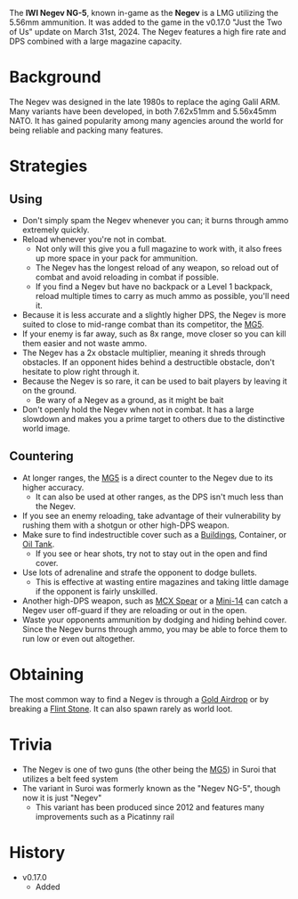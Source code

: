 The **IWI Negev NG-5**, known in-game as the **Negev** is a LMG utilizing the 5.56mm ammunition. It was added to the game in the v0.17.0 "Just the Two of Us" update on March 31st, 2024. The Negev features a high fire rate and DPS combined with a large magazine capacity.

# Background
The Negev was designed in the late 1980s to replace the aging Galil ARM. Many variants have been developed, in both 7.62x51mm and 5.56x45mm NATO. It has gained popularity among many agencies around the world for being reliable and packing many features.

# Strategies
## Using
- Don't simply spam the Negev whenever you can; it burns through ammo extremely quickly.
- Reload whenever you're not in combat.
  - Not only will this give you a full magazine to work with, it also frees up more space in your pack for ammunition.
  - The Negev has the longest reload of any weapon, so reload out of combat and avoid reloading in combat if possible.
  - If you find a Negev but have no backpack or a Level 1 backpack, reload multiple times to carry as much ammo as possible, you'll need it.
- Because it is less accurate and a slightly higher DPS, the Negev is more suited to close to mid-range combat than its competitor, the [MG5](/weapons/guns/mg5).
- If your enemy is far away, such as 8x range, move closer so you can kill them easier and not waste ammo.
- The Negev has a 2x obstacle multiplier, meaning it shreds through obstacles. If an opponent hides behind a destructible obstacle, don't hesitate to plow right through it.
- Because the Negev is so rare, it can be used to bait players by leaving it on the ground.
  - Be wary of a Negev as a ground, as it might be bait
- Don't openly hold the Negev when not in combat. It has a large slowdown and makes you a prime target to others due to the distinctive world image.

## Countering
- At longer ranges, the [MG5](/weapons/guns/mg5) is a direct counter to the Negev due to its higher accuracy.
  - It can also be used at other ranges, as the DPS isn't much less than the Negev.
- If you see an enemy reloading, take advantage of their vulnerability by rushing them with a shotgun or other high-DPS weapon.
- Make sure to find indestructible cover such as a [Buildings](/buildings), Container, or [Oil Tank](/obstacles/oil_tank).
  - If you see or hear shots, try not to stay out in the open and find cover.
- Use lots of adrenaline and strafe the opponent to dodge bullets.
  - This is effective at wasting entire magazines and taking little damage if the opponent is fairly unskilled.
- Another high-DPS weapon, such as [MCX Spear](/weapons/guns/mcx_spear) or a [Mini-14](/weapons/guns/mini14) can catch a Negev user off-guard if they are reloading or out in the open.
- Waste your opponents ammunition by dodging and hiding behind cover. Since the Negev burns through ammo, you may be able to force them to run low or even out altogether.

# Obtaining
The most common way to find a Negev is through a [Gold Airdrop](/obstacles/gold_airdrop_crate) or by breaking a [Flint Stone](/obstacles/flint_stone). It can also spawn rarely as world loot.

# Trivia
- The Negev is one of two guns (the other being the [MG5](/weapons/guns/mg5)) in Suroi that utilizes a belt feed system
- The variant in Suroi was formerly known as the "Negev NG-5", though now it is just "Negev"
  - This variant has been produced since 2012 and features many improvements such as a Picatinny rail

# History

- v0.17.0
  - Added
